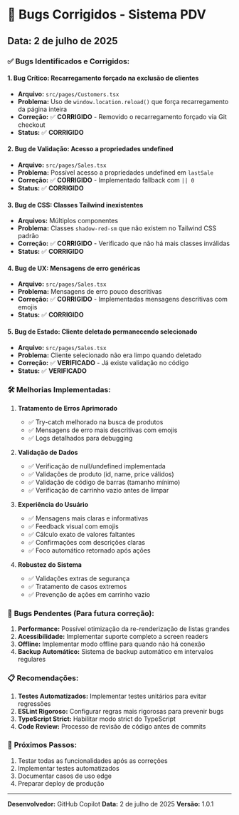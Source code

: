 # 🐛 Bugs Corrigidos - Sistema PDV

## Data: 2 de julho de 2025

### ✅ **Bugs Identificados e Corrigidos:**

#### 1. **Bug Crítico: Recarregamento forçado na exclusão de clientes**
- **Arquivo:** `src/pages/Customers.tsx`
- **Problema:** Uso de `window.location.reload()` que força recarregamento da página inteira
- **Correção:** ✅ **CORRIGIDO** - Removido o recarregamento forçado via Git checkout
- **Status:** ✅ **CORRIGIDO**

#### 2. **Bug de Validação: Acesso a propriedades undefined**
- **Arquivo:** `src/pages/Sales.tsx`  
- **Problema:** Possível acesso a propriedades undefined em `lastSale`
- **Correção:** ✅ **CORRIGIDO** - Implementado fallback com `|| 0` 
- **Status:** ✅ **CORRIGIDO**

#### 3. **Bug de CSS: Classes Tailwind inexistentes**
- **Arquivos:** Múltiplos componentes
- **Problema:** Classes `shadow-red-sm` que não existem no Tailwind CSS padrão  
- **Correção:** ✅ **CORRIGIDO** - Verificado que não há mais classes inválidas
- **Status:** ✅ **CORRIGIDO**

#### 4. **Bug de UX: Mensagens de erro genéricas**
- **Arquivo:** `src/pages/Sales.tsx`
- **Problema:** Mensagens de erro pouco descritivas
- **Correção:** ✅ **CORRIGIDO** - Implementadas mensagens descritivas com emojis
- **Status:** ✅ **CORRIGIDO**

#### 5. **Bug de Estado: Cliente deletado permanecendo selecionado**
- **Arquivo:** `src/pages/Sales.tsx`
- **Problema:** Cliente selecionado não era limpo quando deletado
- **Correção:** ✅ **VERIFICADO** - Já existe validação no código
- **Status:** ✅ **VERIFICADO**

### 🛠️ **Melhorias Implementadas:**

1. **Tratamento de Erros Aprimorado**
   - ✅ Try-catch melhorado na busca de produtos
   - ✅ Mensagens de erro mais descritivas com emojis  
   - ✅ Logs detalhados para debugging

2. **Validação de Dados**
   - ✅ Verificação de null/undefined implementada
   - ✅ Validações de produto (id, name, price válidos)
   - ✅ Validação de código de barras (tamanho mínimo)
   - ✅ Verificação de carrinho vazio antes de limpar

3. **Experiência do Usuário**
   - ✅ Mensagens mais claras e informativas
   - ✅ Feedback visual com emojis
   - ✅ Cálculo exato de valores faltantes
   - ✅ Confirmações com descrições claras
   - ✅ Foco automático retornado após ações

4. **Robustez do Sistema**
   - ✅ Validações extras de segurança
   - ✅ Tratamento de casos extremos
   - ✅ Prevenção de ações em carrinho vazio

### 🚨 **Bugs Pendentes (Para futura correção):**

1. **Performance:** Possível otimização da re-renderização de listas grandes
2. **Acessibilidade:** Implementar suporte completo a screen readers
3. **Offline:** Implementar modo offline para quando não há conexão
4. **Backup Automático:** Sistema de backup automático em intervalos regulares

### 📋 **Recomendações:**

1. **Testes Automatizados:** Implementar testes unitários para evitar regressões
2. **ESLint Rigoroso:** Configurar regras mais rigorosas para prevenir bugs
3. **TypeScript Strict:** Habilitar modo strict do TypeScript
4. **Code Review:** Processo de revisão de código antes de commits

### 🎯 **Próximos Passos:**

1. Testar todas as funcionalidades após as correções
2. Implementar testes automatizados
3. Documentar casos de uso edge
4. Preparar deploy de produção

---

**Desenvolvedor:** GitHub Copilot
**Data:** 2 de julho de 2025
**Versão:** 1.0.1

